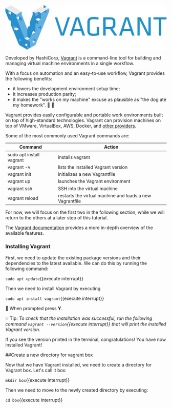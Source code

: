 
![Vagrant](./assets/images/Vagrant_logo.png)

Developed by HashiCorp, [Vagrant](https://www.vagrantup.com/) is a command-line tool for building and managing virtual machine environments in a single workflow. 

With a focus on automation and an easy-to-use workflow, Vagrant provides the following benefits:
   - it lowers the development environment setup time;
   - it increases production parity;
   - it makes the "works on my machine" excuse as plausible as "the dog ate my homework". 🐶 📓

Vagrant provides easily configurable and portable work environments built on top of high-standard technologies. Vagrant can provision machines on top of VMware, VirtualBox, AWS, Docker, and [other providers](https://www.vagrantup.com/docs/providers).

Some of the most commonly used Vagrant commands are:

|              Command                     | Action |
| ---------------------------------------- | ------ |
| sudo apt install vagrant | installs vagrant |
| vagrant -v |	lists the installed Vagrant version |
| vagrant init | initializes a new Vagrantfile |
| vagrant up |	launches the Vagrant environment |
| vagrant ssh |	SSH into the virtual machine |
| vagrant reload| restarts the virtual machine and loads a new Vagrantfile |

For now, we will focus on the first two in the following section, while we will return to the others at a later step of this tutorial.

The [Vagrant documentation](https://www.vagrantup.com/docs) provides a more in-depth overview of the available features.
### Installing Vagrant

First, we need to update the existing package versions and their dependencies to the latest available. We can do this by running the following command:

`sudo apt update`{{execute interrupt}}

Then we need to install Vagrant by executing

`sudo apt install vagrant`{{execute interrupt}}

📢 When prompted press **Y**.

💡 Tip: *To check that the installation was successful, run the following command `vagrant --version`{{execute interrupt}} that will print the installed Vagrant version.*
     
If you see the version printed in the terminal, congratulations! You have now installed Vagrant!

##Create a new directory for vagrant box

Now that we have Vagrant installed, we need to create a directory for Vagrant box. Let's call it box:

`mkdir box`{{execute interrupt}}

Then we need to move to the newly created directory by executing: 

`cd box`{{execute interrupt}}
